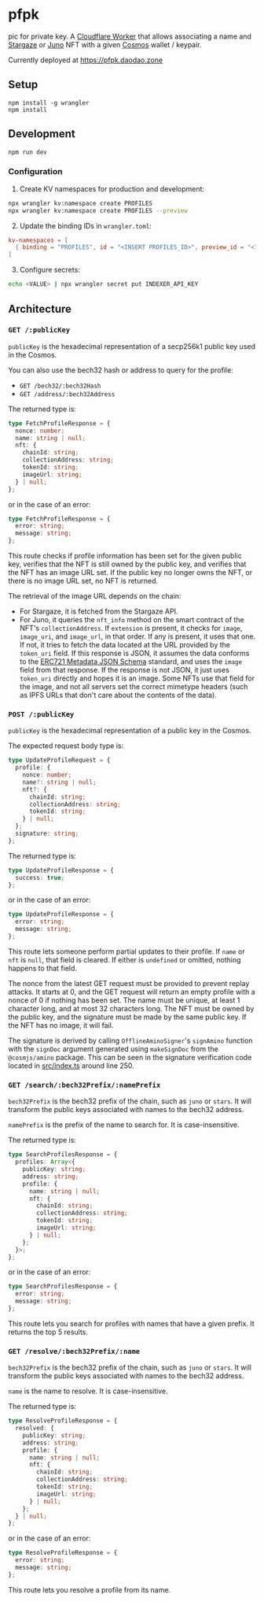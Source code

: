 # pfpk

pic for private key. A [Cloudflare
Worker](https://developers.cloudflare.com/workers) that allows associating a
name and [Stargaze](https://stargaze.zone) or [Juno](https://junonetwork.io) NFT
with a given [Cosmos](https://cosmos.network) wallet / keypair.

Currently deployed at https://pfpk.daodao.zone

## Setup

```
npm install -g wrangler
npm install
```

## Development

```
npm run dev
```

### Configuration

1. Create KV namespaces for production and development:

```sh
npx wrangler kv:namespace create PROFILES
npx wrangler kv:namespace create PROFILES --preview
```

2. Update the binding IDs in `wrangler.toml`:

```toml
kv-namespaces = [
  { binding = "PROFILES", id = "<INSERT PROFILES_ID>", preview_id = "<INSERT PROFILES_PREVIEW_ID>" },
]
```

3. Configure secrets:

```sh
echo <VALUE> | npx wrangler secret put INDEXER_API_KEY
```

## Architecture

### `GET /:publicKey`

`publicKey` is the hexadecimal representation of a secp256k1 public key used in
the Cosmos.

You can also use the bech32 hash or address to query for the profile:

- `GET /bech32/:bech32Hash`
- `GET /address/:bech32Address`

The returned type is:

```ts
type FetchProfileResponse = {
  nonce: number;
  name: string | null;
  nft: {
    chainId: string;
    collectionAddress: string;
    tokenId: string;
    imageUrl: string;
  } | null;
};
```

or in the case of an error:

```ts
type FetchProfileResponse = {
  error: string;
  message: string;
};
```

This route checks if profile information has been set for the given public key,
verifies that the NFT is still owned by the public key, and verifies that the
NFT has an image URL set. If the public key no longer owns the NFT, or there is
no image URL set, no NFT is returned.

The retrieval of the image URL depends on the chain:

- For Stargaze, it is fetched from the Stargaze API.
- For Juno, it queries the `nft_info` method on the smart contract of the NFT's
  `collectionAddress`. If `extension` is present, it checks for `image`,
  `image_uri`, and `image_url`, in that order. If any is present, it uses that
  one. If not, it tries to fetch the data located at the URL provided by the
  `token_uri` field. If this response is JSON, it assumes the data conforms to
  the [ERC721 Metadata JSON
  Schema](https://github.com/ethereum/EIPs/blob/master/EIPS/eip-721.md#specification)
  standard, and uses the `image` field from that response. If the response is
  not JSON, it just uses `token_uri` directly and hopes it is an image. Some
  NFTs use that field for the image, and not all servers set the correct
  mimetype headers (such as IPFS URLs that don't care about the contents of the
  data).

### `POST /:publicKey`

`publicKey` is the hexadecimal representation of a public key in the Cosmos.

The expected request body type is:

```ts
type UpdateProfileRequest = {
  profile: {
    nonce: number;
    name?: string | null;
    nft?: {
      chainId: string;
      collectionAddress: string;
      tokenId: string;
    } | null;
  };
  signature: string;
};
```

The returned type is:

```ts
type UpdateProfileResponse = {
  success: true;
};
```

or in the case of an error:

```ts
type UpdateProfileResponse = {
  error: string;
  message: string;
};
```

This route lets someone perform partial updates to their profile. If `name` or
`nft` is `null`, that field is cleared. If either is `undefined` or omitted,
nothing happens to that field.

The nonce from the latest GET request must be provided to prevent replay
attacks. It starts at 0, and the GET request will return an empty profile with a
nonce of 0 if nothing has been set. The name must be unique, at least 1
character long, and at most 32 characters long. The NFT must be owned by the
public key, and the signature must be made by the same public key. If the NFT
has no image, it will fail.

The signature is derived by calling `OfflineAminoSigner`'s `signAmino` function
with the `signDoc` argument generated using `makeSignDoc` from the
`@cosmjs/amino` package. This can be seen in the signature verification code
located in [src/index.ts](./src/index.ts#L250) around line 250.

### `GET /search/:bech32Prefix/:namePrefix`

`bech32Prefix` is the bech32 prefix of the chain, such as `juno` or `stars`. It
will transform the public keys associated with names to the bech32 address.

`namePrefix` is the prefix of the name to search for. It is case-insensitive.

The returned type is:

```ts
type SearchProfilesResponse = {
  profiles: Array<{
    publicKey: string;
    address: string;
    profile: {
      name: string | null;
      nft: {
        chainId: string;
        collectionAddress: string;
        tokenId: string;
        imageUrl: string;
      } | null;
    };
  }>;
};
```

or in the case of an error:

```ts
type SearchProfilesResponse = {
  error: string;
  message: string;
};
```

This route lets you search for profiles with names that have a given prefix. It
returns the top 5 results.

### `GET /resolve/:bech32Prefix/:name`

`bech32Prefix` is the bech32 prefix of the chain, such as `juno` or `stars`. It
will transform the public keys associated with names to the bech32 address.

`name` is the name to resolve. It is case-insensitive.

The returned type is:

```ts
type ResolveProfileResponse = {
  resolved: {
    publicKey: string;
    address: string;
    profile: {
      name: string | null;
      nft: {
        chainId: string;
        collectionAddress: string;
        tokenId: string;
        imageUrl: string;
      } | null;
    };
  } | null;
};
```

or in the case of an error:

```ts
type ResolveProfileResponse = {
  error: string;
  message: string;
};
```

This route lets you resolve a profile from its name.
